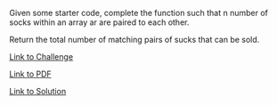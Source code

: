 Given some starter code, complete the function such that n number of socks within an array ar are paired to each other.

Return the total number of matching pairs of sucks that can be sold.

[Link to Challenge](https://www.hackerrank.com/challenges/sock-merchant/problem)

[Link to PDF](./sales-by-match.pdf)

[Link to Solution](./sales.py)
